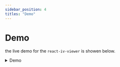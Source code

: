 ```yaml
---
sidebar_position: 4
titles: "Demo"
---
```


# Demo

the live demo for the `react-iv-viewer` is showen below.

<details>
  <summary>
  Demo
  </summary>
  <iframe src="https://stackblitz.com/edit/vitejs-vite-dbgynn?embed=1&theme=dark&view=preview"
      className='csb'
      title="value-demo"
      allow="accelerometer; ambient-light-sensor; camera; encrypted-media; geolocation; gyroscope; hid; microphone; midi; payment; usb; vr; xr-spatial-tracking"
      sandbox="allow-forms allow-modals allow-popups allow-presentation allow-same-origin allow-scripts"
      width="100%" height="500"
   ></iframe>   
  </details>